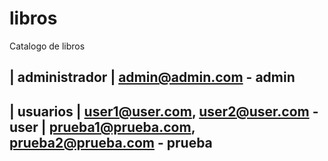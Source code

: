 # libros
Catalogo de libros

| administrador | admin@admin.com - admin   
--------------------------------------------------------------------------------------------------------
| usuarios      | user1@user.com, user2@user.com - user
                | prueba1@prueba.com, prueba2@prueba.com - prueba
--------------------------------------------------------------------------------------------------------
